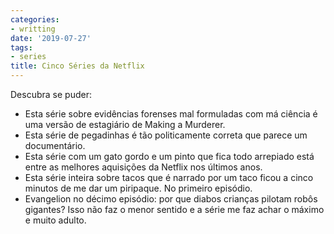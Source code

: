 ```yaml
---
categories:
- writting
date: '2019-07-27'
tags:
- series
title: Cinco Séries da Netflix
---
```


Descubra se puder:

 - Esta série sobre evidências forenses mal formuladas com má ciência é uma versão de estagiário de Making a Murderer.
 - Esta série de pegadinhas é tão politicamente correta que parece um documentário.
 - Esta série com um gato gordo e um pinto que fica todo arrepiado está entre as melhores aquisições da Netflix nos últimos anos.
 - Esta série inteira sobre tacos que é narrado por um taco ficou a cinco minutos de me dar um piripaque. No primeiro episódio.
 - Evangelion no décimo episódio: por que diabos crianças pilotam robôs gigantes? Isso não faz o menor sentido e a série me faz achar o máximo e muito adulto.